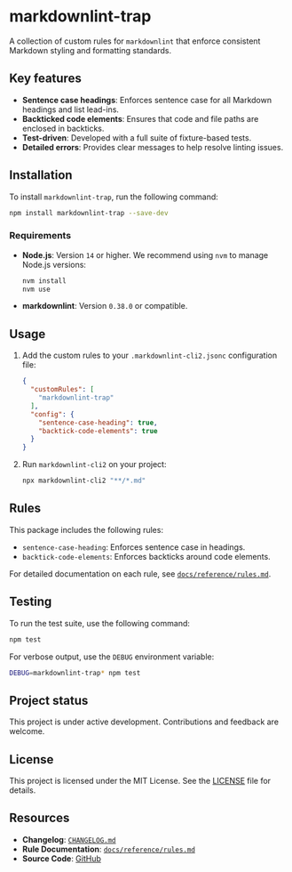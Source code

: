 # markdownlint-trap

A collection of custom rules for `markdownlint` that enforce consistent Markdown styling and formatting standards.

## Key features

- **Sentence case headings**: Enforces sentence case for all Markdown headings and list lead-ins.
- **Backticked code elements**: Ensures that code and file paths are enclosed in backticks.
- **Test-driven**: Developed with a full suite of fixture-based tests.
- **Detailed errors**: Provides clear messages to help resolve linting issues.

## Installation

To install `markdownlint-trap`, run the following command:

```bash
npm install markdownlint-trap --save-dev
```

### Requirements

- **Node.js**: Version `14` or higher. We recommend using `nvm` to manage Node.js versions:

  ```bash
  nvm install
  nvm use
  ```

- **markdownlint**: Version `0.38.0` or compatible.

## Usage

1. Add the custom rules to your `.markdownlint-cli2.jsonc` configuration file:

    ```json
    {
      "customRules": [
        "markdownlint-trap"
      ],
      "config": {
        "sentence-case-heading": true,
        "backtick-code-elements": true
      }
    }
    ```

2. Run `markdownlint-cli2` on your project:

    ```bash
    npx markdownlint-cli2 "**/*.md"
    ```

## Rules

This package includes the following rules:

- `sentence-case-heading`: Enforces sentence case in headings.
- `backtick-code-elements`: Enforces backticks around code elements.

For detailed documentation on each rule, see [`docs/reference/rules.md`](./docs/reference/rules.md).

## Testing

To run the test suite, use the following command:

```bash
npm test
```

For verbose output, use the `DEBUG` environment variable:

```bash
DEBUG=markdownlint-trap* npm test
```

## Project status

This project is under active development. Contributions and feedback are welcome.

## License

This project is licensed under the MIT License. See the [LICENSE](./LICENSE) file for details.

## Resources

- **Changelog**: [`CHANGELOG.md`](./CHANGELOG.md)
- **Rule Documentation**: [`docs/reference/rules.md`](./docs/reference/rules.md)
- **Source Code**: [GitHub](https://github.com/your-username/markdownlint-trap)
